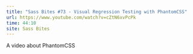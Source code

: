 ```yaml
---
title: "Sass Bites #73 - Visual Regression Testing with PhantomCSS"
url: https://www.youtube.com/watch?v=cZtN6xvPcPk
time: 44:10
site: Sass Bites
---
```


A video about PhantomCSS
